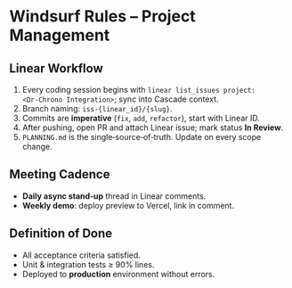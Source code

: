# Windsurf Rules – Project Management

## Linear Workflow
1. Every coding session begins with `linear list_issues project:<Dr‑Chrono Integration>`; sync into Cascade context.
2. Branch naming: `iss-{linear_id}/{slug}`.
3. Commits are **imperative** (`fix`, `add`, `refactor`), start with Linear ID.
4. After pushing, open PR and attach Linear issue; mark status **In Review**.
5. `PLANNING.md` is the single‑source‑of‑truth. Update on every scope change.

## Meeting Cadence
- **Daily async stand‑up** thread in Linear comments.
- **Weekly demo**: deploy preview to Vercel, link in comment.

## Definition of Done
- All acceptance criteria satisfied.
- Unit & integration tests ≥ 90% lines.
- Deployed to **production** environment without errors.
